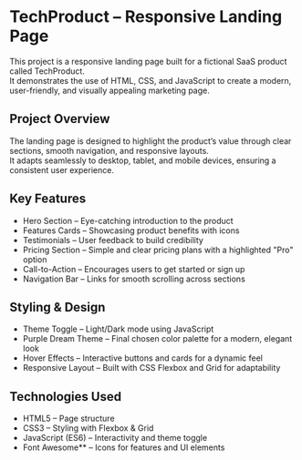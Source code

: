 # TechProduct – Responsive Landing Page  

This project is a responsive landing page built for a fictional SaaS product called TechProduct.  
It demonstrates the use of HTML, CSS, and JavaScript to create a modern, user-friendly, and visually appealing marketing page.  

## Project Overview  
The landing page is designed to highlight the product’s value through clear sections, smooth navigation, and responsive layouts.  
It adapts seamlessly to desktop, tablet, and mobile devices, ensuring a consistent user experience.  

## Key Features  
- Hero Section – Eye-catching introduction to the product  
- Features Cards – Showcasing product benefits with icons  
- Testimonials – User feedback to build credibility  
- Pricing Section – Simple and clear pricing plans with a highlighted "Pro" option  
- Call-to-Action – Encourages users to get started or sign up  
- Navigation Bar – Links for smooth scrolling across sections  

## Styling & Design  
- Theme Toggle – Light/Dark mode using JavaScript  
- Purple Dream Theme – Final chosen color palette for a modern, elegant look  
- Hover Effects – Interactive buttons and cards for a dynamic feel  
- Responsive Layout – Built with CSS Flexbox and Grid for adaptability  

## Technologies Used  
- HTML5 – Page structure  
- CSS3 – Styling with Flexbox & Grid  
- JavaScript (ES6) – Interactivity and theme toggle  
- Font Awesome** – Icons for features and UI elements  
